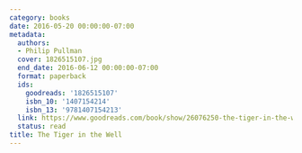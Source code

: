 ```yaml
---
category: books
date: 2016-05-20 00:00:00-07:00
metadata:
  authors:
  - Philip Pullman
  cover: 1826515107.jpg
  end_date: 2016-06-12 00:00:00-07:00
  format: paperback
  ids:
    goodreads: '1826515107'
    isbn_10: '1407154214'
    isbn_13: '9781407154213'
  link: https://www.goodreads.com/book/show/26076250-the-tiger-in-the-well
  status: read
title: The Tiger in the Well
---
```

